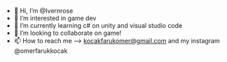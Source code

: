 - 👋 Hi, I’m @Ivernrose
- 👀 I’m interested in game dev
- 🌱 I’m currently learning c# on unity and visual studio code
- 💞️ I’m looking to collaborate on game!
- 📫 How to reach me --> kocakfarukomer@gmail.com and my instagram @omerfarukkocak

<!---
Ivernrose/Ivernrose is a ✨ special ✨ repository because its `README.md` (this file) appears on your GitHub profile.
You can click the Preview link to take a look at your changes.
--->
